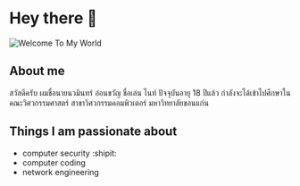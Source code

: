 # Hey there :wave:

<img src="https://raw.githubusercontent.com/sagar-viradiya/sagar-viradiya/master/resources/banner.png" alt="Welcome To My World">



## About me
สวัสดีครับ ผมชื่อนายนวมินทร์ อ่อนขวัญ ชื่อเล่น ไนท์ ปัจจุบันอายุ 18 ปีแล้ว กำลังจะได้เข้าไปศึกษาในคณะวิศวกรรมศาสตร์ สาขาวิศวกรรมคอมพิวเตอร์ มหาวิทยาลัยขอนแก่น 



## Things I am passionate about

- computer security :shipit:
- computer coding 
- network engineering 




